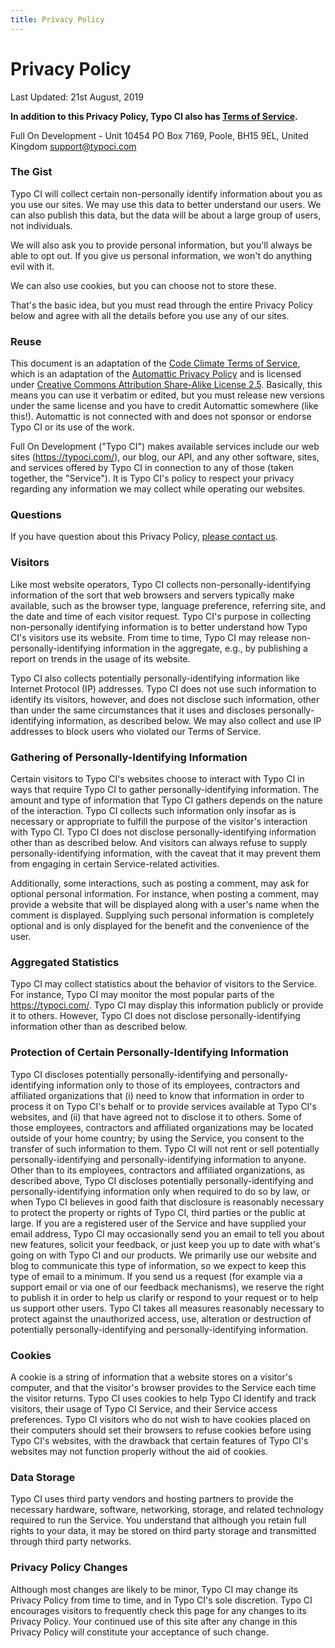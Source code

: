 ```yaml
---
title: Privacy Policy
---
```


# Privacy Policy

Last Updated: 21st August, 2019

**In addition to this Privacy Policy, Typo CI also has [Terms of Service](/terms-of-service).**

Full On Development - Unit 10454 PO Box 7169, Poole, BH15 9EL, United Kingdom
support@typoci.com

### The Gist

Typo CI will collect certain non-personally identify information about you as you use our sites. We may use this data to better understand our users. We can also publish this data, but the data will be about a large group of users, not individuals.

We will also ask you to provide personal information, but you'll always be able to opt out. If you give us personal information, we won't do anything evil with it.

We can also use cookies, but you can choose not to store these.

That's the basic idea, but you must read through the entire Privacy Policy below and agree with all the details before you use any of our sites.

### Reuse

This document is an adaptation of the [Code Climate Terms of Service](https://codeclimate.com/legal/terms), which is an adaptation of the [Automattic Privacy Policy](http://automattic.com/privacy/) and is licensed under [Creative Commons Attribution Share-Alike License 2.5](http://creativecommons.org/licenses/by-sa/2.5/). Basically, this means you can use it verbatim or edited, but you must release new versions under the same license and you have to credit Automattic somewhere (like this!). Automattic is not connected with and does not sponsor or endorse Typo CI or its use of the work.

Full On Development ("Typo CI") makes available services include our web sites (https://typoci.com/), our blog, our API, and any other software, sites, and services offered by Typo CI in connection to any of those (taken together, the "Service"). It is Typo CI's policy to respect your privacy regarding any information we may collect while operating our websites.

### Questions

If you have question about this Privacy Policy, [please contact us](/contact).

### Visitors

Like most website operators, Typo CI collects non-personally-identifying information of the sort that web browsers and servers typically make available, such as the browser type, language preference, referring site, and the date and time of each visitor request. Typo CI's purpose in collecting non-personally identifying information is to better understand how Typo CI's visitors use its website. From time to time, Typo CI may release non-personally-identifying information in the aggregate, e.g., by publishing a report on trends in the usage of its website.

Typo CI also collects potentially personally-identifying information like Internet Protocol (IP) addresses. Typo CI does not use such information to identify its visitors, however, and does not disclose such information, other than under the same circumstances that it uses and discloses personally-identifying information, as described below. We may also collect and use IP addresses to block users who violated our Terms of Service.

### Gathering of Personally-Identifying Information

Certain visitors to Typo CI's websites choose to interact with Typo CI in ways that require Typo CI to gather personally-identifying information. The amount and type of information that Typo CI gathers depends on the nature of the interaction. Typo CI collects such information only insofar as is necessary or appropriate to fulfill the purpose of the visitor's interaction with Typo CI. Typo CI does not disclose personally-identifying information other than as described below. And visitors can always refuse to supply personally-identifying information, with the caveat that it may prevent them from engaging in certain Service-related activities.

Additionally, some interactions, such as posting a comment, may ask for optional personal information. For instance, when posting a comment, may provide a website that will be displayed along with a user's name when the comment is displayed. Supplying such personal information is completely optional and is only displayed for the benefit and the convenience of the user.

### Aggregated Statistics

Typo CI may collect statistics about the behavior of visitors to the Service. For instance, Typo CI may monitor the most popular parts of the https://typoci.com/. Typo CI may display this information publicly or provide it to others. However, Typo CI does not disclose personally-identifying information other than as described below.

### Protection of Certain Personally-Identifying Information

Typo CI discloses potentially personally-identifying and personally-identifying information only to those of its employees, contractors and affiliated organizations that (i) need to know that information in order to process it on Typo CI's behalf or to provide services available at Typo CI's websites, and (ii) that have agreed not to disclose it to others. Some of those employees, contractors and affiliated organizations may be located outside of your home country; by using the Service, you consent to the transfer of such information to them. Typo CI will not rent or sell potentially personally-identifying and personally-identifying information to anyone. Other than to its employees, contractors and affiliated organizations, as described above, Typo CI discloses potentially personally-identifying and personally-identifying information only when required to do so by law, or when Typo CI believes in good faith that disclosure is reasonably necessary to protect the property or rights of Typo CI, third parties or the public at large. If you are a registered user of the Service and have supplied your email address, Typo CI may occasionally send you an email to tell you about new features, solicit your feedback, or just keep you up to date with what's going on with Typo CI and our products. We primarily use our website and blog to communicate this type of information, so we expect to keep this type of email to a minimum. If you send us a request (for example via a support email or via one of our feedback mechanisms), we reserve the right to publish it in order to help us clarify or respond to your request or to help us support other users. Typo CI takes all measures reasonably necessary to protect against the unauthorized access, use, alteration or destruction of potentially personally-identifying and personally-identifying information.

### Cookies

A cookie is a string of information that a website stores on a visitor's computer, and that the visitor's browser provides to the Service each time the visitor returns. Typo CI uses cookies to help Typo CI identify and track visitors, their usage of Typo CI Service, and their Service access preferences. Typo CI visitors who do not wish to have cookies placed on their computers should set their browsers to refuse cookies before using Typo CI's websites, with the drawback that certain features of Typo CI's websites may not function properly without the aid of cookies.

### Data Storage

Typo CI uses third party vendors and hosting partners to provide the necessary hardware, software, networking, storage, and related technology required to run the Service. You understand that although you retain full rights to your data, it may be stored on third party storage and transmitted through third party networks.

### Privacy Policy Changes

Although most changes are likely to be minor, Typo CI may change its Privacy Policy from time to time, and in Typo CI's sole discretion. Typo CI encourages visitors to frequently check this page for any changes to its Privacy Policy. Your continued use of this site after any change in this Privacy Policy will constitute your acceptance of such change.
